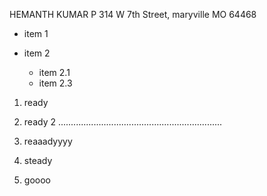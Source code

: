 HEMANTH KUMAR P
314 W 7th Street, maryville MO 64468

* item 1

* item 2
  * item 2.1
  * item 2.3 

1. ready
    
1. ready 2 .................................................................
  
5. reaaadyyyy
3. steady
4. goooo
